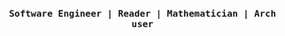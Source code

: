 <div align="center">
<h3><samp>Software Engineer | Reader | Mathematician | Arch user</samp></h3>
<br>
